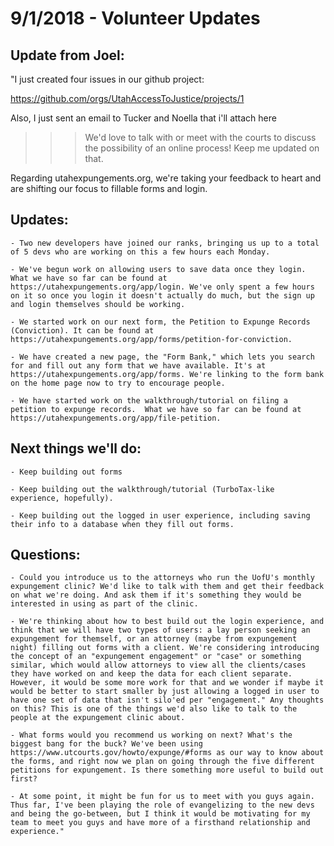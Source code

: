 # 9/1/2018 - Volunteer Updates

## Update from Joel:
"I just created four issues in our github project:

https://github.com/orgs/UtahAccessToJustice/projects/1

Also, I just sent an email to Tucker and Noella that i'll attach here
>>>We'd love to talk with or meet with the courts to discuss the possibility of an online process! Keep me updated on that.

Regarding utahexpungements.org, we're taking your feedback to heart and are shifting our focus to fillable forms and login.

## Updates:

	- Two new developers have joined our ranks, bringing us up to a total of 5 devs who are working on this a few hours each Monday.

	- We've begun work on allowing users to save data once they login. What we have so far can be found at https://utahexpungements.org/app/login. We've only spent a few hours on it so once you login it doesn't actually do much, but the sign up and login themselves should be working.

	- We started work on our next form, the Petition to Expunge Records (Conviction). It can be found at https://utahexpungements.org/app/forms/petition-for-conviction.

	- We have created a new page, the "Form Bank," which lets you search for and fill out any form that we have available. It's at https://utahexpungements.org/app/forms. We're linking to the form bank on the home page now to try to encourage people.

	- We have started work on the walkthrough/tutorial on filing a petition to expunge records.  What we have so far can be found at https://utahexpungements.org/app/file-petition.

## Next things we'll do:

	- Keep building out forms

	- Keep building out the walkthrough/tutorial (TurboTax-like experience, hopefully).

	- Keep building out the logged in user experience, including saving their info to a database when they fill out forms.

## Questions:

	- Could you introduce us to the attorneys who run the UofU's monthly expungement clinic? We'd like to talk with them and get their feedback on what we're doing. And ask them if it's something they would be interested in using as part of the clinic.

	- We're thinking about how to best build out the login experience, and think that we will have two types of users: a lay person seeking an expungement for themself, or an attorney (maybe from expungement night) filling out forms with a client. We're considering introducing the concept of an "expungement engagement" or "case" or something similar, which would allow attorneys to view all the clients/cases they have worked on and keep the data for each client separate. However, it would be some more work for that and we wonder if maybe it would be better to start smaller by just allowing a logged in user to have one set of data that isn't silo'ed per "engagement." Any thoughts on this? This is one of the things we'd also like to talk to the people at the expungement clinic about.

	- What forms would you recommend us working on next? What's the biggest bang for the buck? We've been using https://www.utcourts.gov/howto/expunge/#forms as our way to know about the forms, and right now we plan on going through the five different petitions for expungement. Is there something more useful to build out first?

	- At some point, it might be fun for us to meet with you guys again. Thus far, I've been playing the role of evangelizing to the new devs and being the go-between, but I think it would be motivating for my team to meet you guys and have more of a firsthand relationship and experience."